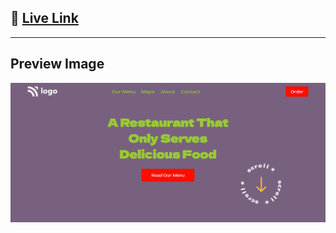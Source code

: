 ## 🔗 [**Live Link**](https://webpage-2-ineuron.netlify.app/)

---

## Preview Image

![img](./preview.png)
